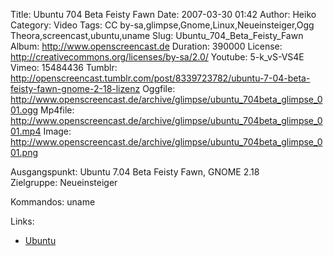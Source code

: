 Title: Ubuntu 704 Beta Feisty Fawn
Date: 2007-03-30 01:42
Author: Heiko
Category: Video
Tags: CC by-sa,glimpse,Gnome,Linux,Neueinsteiger,Ogg Theora,screencast,ubuntu,uname
Slug: Ubuntu_704_Beta_Feisty_Fawn
Album: http://www.openscreencast.de
Duration: 390000
License: http://creativecommons.org/licenses/by-sa/2.0/
Youtube: 5-k_vS-VS4E
Vimeo: 15484436
Tumblr: http://openscreencast.tumblr.com/post/8339723782/ubuntu-7-04-beta-feisty-fawn-gnome-2-18-lizenz
Oggfile: http://www.openscreencast.de/archive/glimpse/ubuntu_704beta_glimpse_001.ogg
Mp4file: http://www.openscreencast.de/archive/glimpse/ubuntu_704beta_glimpse_001.mp4
Image: http://www.openscreencast.de/archive/glimpse/ubuntu_704beta_glimpse_001.png

Ausgangspunkt: Ubuntu 7.04 Beta Feisty Fawn, GNOME 2.18  
Zielgruppe: Neueinsteiger  

Kommandos: uname

Links:

  * [Ubuntu](http://de.wikipedia.org/wiki/Ubuntu)

